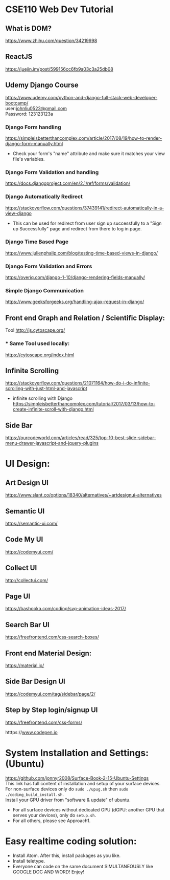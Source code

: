 # CSE110 Web Dev Tutorial  

## What is DOM?  
https://www.zhihu.com/question/34219998  

## ReactJS  
https://juejin.im/post/599156cc6fb9a03c3a25db08  

## Udemy Django Course 
https://www.udemy.com/python-and-django-full-stack-web-developer-bootcamp/  
user:johnliu0523@gmail.com  
Password: 123123123a  

### Django Form handling  
https://simpleisbetterthancomplex.com/article/2017/08/19/how-to-render-django-form-manually.html  
* Check your form's "name" attribute and make sure it matches your view file's variables.  

### Django Form Validation and handling  
https://docs.djangoproject.com/en/2.1/ref/forms/validation/  

### Django Automatically Redirect  
https://stackoverflow.com/questions/37439141/redirect-automatically-in-a-view-django  
* This can be used for redirect from user sign up successfully to a "Sign up Successfully" page and redirect from there to log in page.  

### Django Time Based Page  
https://www.julienphalip.com/blog/testing-time-based-views-in-django/  

### Django Form Validation and Errors  
https://overiq.com/django-1-10/django-rendering-fields-manually/  

### Simple Django Communication  
https://www.geeksforgeeks.org/handling-ajax-request-in-django/  

## Front end Graph and Relation / Scientific Display:  
Tool http://js.cytoscape.org/  
### * Same Tool used locally:  
https://cytoscape.org/index.html  

## Infinite Scrolling  
https://stackoverflow.com/questions/21071164/how-do-i-do-infinite-scrolling-with-just-html-and-javascript  
* infinite scrolling with Django  
https://simpleisbetterthancomplex.com/tutorial/2017/03/13/how-to-create-infinite-scroll-with-django.html  

## Side Bar  
https://ourcodeworld.com/articles/read/325/top-10-best-slide-sidebar-menu-drawer-javascript-and-jquery-plugins  

# UI Design:  

## Art Design UI  
https://www.slant.co/options/18340/alternatives/~artdesignui-alternatives  

## Semantic UI  
https://semantic-ui.com/  

## Code My UI  
https://codemyui.com/  

## Collect UI  
http://collectui.com/  

## Page UI  
https://bashooka.com/coding/svg-animation-ideas-2017/  

## Search Bar UI  
https://freefrontend.com/css-search-boxes/  

## Front end Material Design:  
https://material.io/  

## Side Bar Design UI  
https://codemyui.com/tag/sidebar/page/2/  

## Step by Step login/signup UI  
https://freefrontend.com/css-forms/  

htttps://www.codepen.io  

# System Installation and Settings: (Ubuntu)  
https://github.com/jonnyr2008/Surface-Book-2-15-Ubuntu-Settings  
This link has full content of installation and setup of your surface devices.  
For non-surface devices only do ```sudo ./upug.sh``` then ```sudo ./coding_build_install.sh```.  
Install your GPU driver from "software & update" of ubuntu.  
* For all surface devices without dedicated GPU (dGPU: another GPU that serves your devices), only do ```setup.sh```.  
* For all others, please see Approach1.  

# Easy realtime coding solution:  
* Install Atom. After this, install packages as you like.  
* Install teletype.  
* Everyone can code on the same document SIMULTANEOUSLY like GOOGLE DOC AND WORD! Enjoy!  


